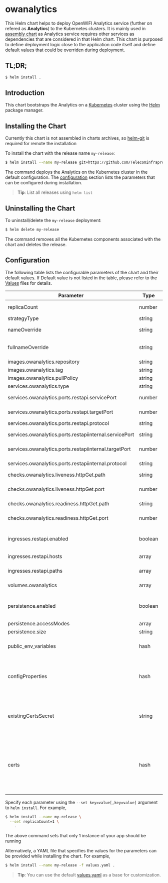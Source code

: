 # owanalytics

This Helm chart helps to deploy OpenWIFI Analytics service (further on refered as __Analytics__) to the Kubernetes clusters. It is mainly used in [assembly chart](https://github.com/Telecominfraproject/wlan-cloud-ucentral-deploy/tree/main/chart) as Analytics service requires other services as dependencies that are considered in that Helm chart. This chart is purposed to define deployment logic close to the application code itself and define default values that could be overriden during deployment.


## TL;DR;

```bash
$ helm install .
```

## Introduction

This chart bootstraps the Analytics on a [Kubernetes](http://kubernetes.io) cluster using the [Helm](https://helm.sh) package manager.

## Installing the Chart

Currently this chart is not assembled in charts archives, so [helm-git](https://github.com/aslafy-z/helm-git) is required for remote the installation

To install the chart with the release name `my-release`:

```bash
$ helm install --name my-release git+https://github.com/Telecominfraproject/wlan-cloud-owanalytics@helm/owanalytics-0.1.0.tgz?ref=main
```

The command deploys the Analytics on the Kubernetes cluster in the default configuration. The [configuration](#configuration) section lists the parameters that can be configured during installation.

> **Tip**: List all releases using `helm list`

## Uninstalling the Chart

To uninstall/delete the `my-release` deployment:

```bash
$ helm delete my-release
```

The command removes all the Kubernetes components associated with the chart and deletes the release.

## Configuration

The following table lists the configurable parameters of the chart and their default values. If Default value is not listed in the table, please refer to the [Values](values.yaml) files for details.

| Parameter | Type | Description | Default |
|-----------|------|-------------|---------|
| replicaCount | number | Amount of replicas to be deployed | `1` |
| strategyType | string | Application deployment strategy | `'Recreate'` |
| nameOverride | string | Override to be used for application deployment |  |
| fullnameOverride | string | Override to be used for application deployment (has priority over nameOverride) |  |
| images.owanalytics.repository | string | Docker image repository |  |
| images.owanalytics.tag | string | Docker image tag | `'master'` |
| images.owanalytics.pullPolicy | string | Docker image pull policy | `'Always'` |
| services.owanalytics.type | string | OpenWIFI Analytics service type | `'LoadBalancer'` |
| services.owanalytics.ports.restapi.servicePort | number | REST API endpoint port to be exposed on service | `16009` |
| services.owanalytics.ports.restapi.targetPort | number | REST API endpoint port to be targeted by service | `16009` |
| services.owanalytics.ports.restapi.protocol | string | REST API endpoint protocol | `'TCP'` |
| services.owanalytics.ports.restapiinternal.servicePort | string | Internal REST API endpoint port to be exposed on service | `17009` |
| services.owanalytics.ports.restapiinternal.targetPort | number | Internal REST API endpoint port to be targeted by service | `17009` |
| services.owanalytics.ports.restapiinternal.protocol | string | Internal REST API endpoint protocol | `'TCP'` |
| checks.owanalytics.liveness.httpGet.path | string | Liveness check path to be used | `'/'` |
| checks.owanalytics.liveness.httpGet.port | number | Liveness check port to be used (should be pointint to ALB endpoint) | `16109` |
| checks.owanalytics.readiness.httpGet.path | string | Readiness check path to be used | `'/'` |
| checks.owanalytics.readiness.httpGet.port | number | Readiness check port to be used (should be pointint to ALB endpoint) | `16109` |
| ingresses.restapi.enabled | boolean | Defines if REST API endpoint should be exposed via Ingress controller | `False` |
| ingresses.restapi.hosts | array | List of hosts for exposed REST API |  |
| ingresses.restapi.paths | array | List of paths to be exposed for REST API |  |
| volumes.owanalytics | array | Defines list of volumes to be attached to the Analytics |  |
| persistence.enabled | boolean | Defines if the Analytics requires Persistent Volume (required for permanent files storage and SQLite DB if enabled) | `True` |
| persistence.accessModes | array | Defines PV access modes |  |
| persistence.size | string | Defines PV size | `'10Gi'` |
| public_env_variables | hash | Defines list of environment variables to be passed to the Analytics | |
| configProperties | hash | Configuration properties that should be passed to the application in `owanalytics.properties`. May be passed by key in set (i.e. `configProperties."rtty\.token"`) | |
| existingCertsSecret | string | Existing Kubernetes secret containing all required certificates and private keys for microservice operation. If set, certificates from `certs` key are ignored | `""` |
| certs | hash | Defines files (keys and certificates) that should be passed to the Gateway (PEM format is adviced to be used) (see `volumes.owanalytics` on where it is mounted). If `existingCertsSecret` is set, certificates passed this way will not be used. |  |

Specify each parameter using the `--set key=value[,key=value]` argument to `helm install`. For example,

```bash
$ helm install --name my-release \
  --set replicaCount=1 \
    .
```

The above command sets that only 1 instance of your app should be running

Alternatively, a YAML file that specifies the values for the parameters can be provided while installing the chart. For example,

```bash
$ helm install --name my-release -f values.yaml .
```

> **Tip**: You can use the default [values.yaml](values.yaml) as a base for customization.


